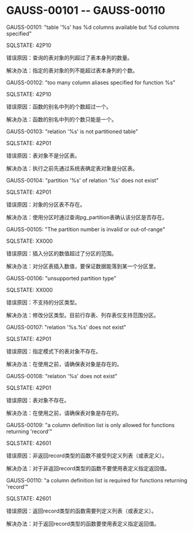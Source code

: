 # GAUSS-00101 -- GAUSS-00110

GAUSS-00101: "table '%s' has %d columns available but %d columns specified"

SQLSTATE: 42P10

错误原因：查询的表对象的列超过了表本身列的数量。

解决办法：指定的表对象的列不能超过表本身列的个数。

GAUSS-00102: "too many column aliases specified for function %s"

SQLSTATE: 42P10

错误原因：函数的别名中列的个数超过一个。

解决办法：函数的别名中列的个数只能是一个。

GAUSS-00103: "relation '%s' is not partitioned table"

SQLSTATE: 42P01

错误原因：表对象不是分区表。

解决办法：执行之前先通过系统表确定表对象是分区表。

GAUSS-00104: "partition '%s' of relation '%s' does not exist"

SQLSTATE: 42P01

错误原因：对象的分区表不存在。

解决办法：使用分区时通过查询pg\_partition表确认该分区是否存在。

GAUSS-00105: "The partition number is invalid or out-of-range"

SQLSTATE: XX000

错误原因：插入分区的数值超过了分区的范围。

解决办法：对分区表插入数值，要保证数据能落到某一个分区里。

GAUSS-00106: "unsupported partition type"

SQLSTATE: XX000

错误原因：不支持的分区类型。

解决办法：修改分区类型。目前行存表、列存表仅支持范围分区。

GAUSS-00107: "relation '%s.%s' does not exist"

SQLSTATE: 42P01

错误原因：指定模式下的表对象不存在。

解决办法：在使用之前，请确保表对象是存在的。

GAUSS-00108: "relation '%s' does not exist"

SQLSTATE: 42P01

错误原因：表对象不存在。

解决办法：在使用之前，请确保表对象是存在的。

GAUSS-00109: "a column definition list is only allowed for functions returning 'record'"

SQLSTATE: 42601

错误原因：非返回record类型的函数不接受列定义列表（或表定义）。

解决办法：对于非返回record类型的函数不要使用表定义指定返回值。

GAUSS-00110: "a column definition list is required for functions returning 'record'"

SQLSTATE: 42601

错误原因：返回record类型的函数需要列定义列表（或表定义）。

解决办法：对于返回record类型的函数要使用表定义指定返回值。

